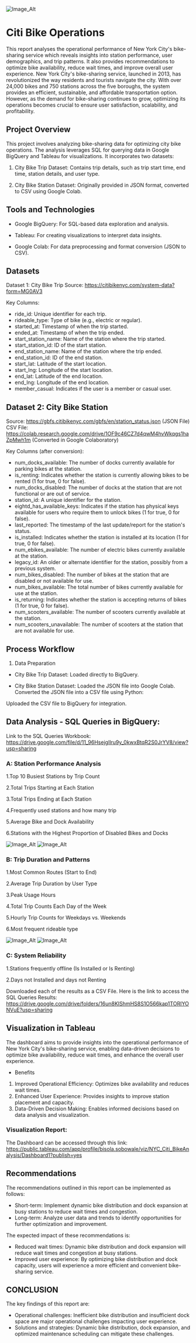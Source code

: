 ![Image_Alt](https://github.com/BisolaKadiri/Citi-Bike-Operations/blob/93d478385003619b05217d8483193111637014b0/Picture1.png)



# Citi Bike Operations
This report analyses the operational performance of New York City's bike-sharing service which reveals insights into station performance, user demographics, and trip patterns. It also provides recommendations to optimize bike availability, reduce wait times, and improve overall user experience.
New York City's bike-sharing service, launched in 2013, has revolutionized the way residents and tourists navigate the city. With over 24,000 bikes and 750 stations across the five boroughs, the system provides an efficient, sustainable, and affordable transportation option. However, as the demand for bike-sharing continues to grow, optimizing its operations becomes crucial to ensure user satisfaction, scalability, and profitability.

## Project Overview
This project involves analyzing bike-sharing data for optimizing city bike operations. The analysis leverages SQL for querying data in Google BigQuery and Tableau for visualizations. It incorporates two datasets:

1. City Bike Trip Dataset: Contains trip details, such as trip start time, end time, station details, and user type.

2. City Bike Station Dataset: Originally provided in JSON format, converted to CSV using Google Colab.

## Tools and Technologies

- Google BigQuery: For SQL-based data exploration and analysis.

- Tableau: For creating visualizations to interpret data insights.

- Google Colab: For data preprocessing and format conversion (JSON to CSV).

## Datasets

Dataset 1: City Bike Trip
Source: https://citibikenyc.com/system-data?form=MG0AV3

Key Columns:
- ride_id: Unique identifier for each trip.
- rideable_type: Type of bike (e.g., electric or regular).
- started_at: Timestamp of when the trip started.
- ended_at: Timestamp of when the trip ended.
- start_station_name: Name of the station where the trip started.
- start_station_id: ID of the start station.
- end_station_name: Name of the station where the trip ended.
- end_station_id: ID of the end station.
- start_lat: Latitude of the start location.
- start_lng: Longitude of the start location.
- end_lat: Latitude of the end location.
- end_lng: Longitude of the end location.
- member_casual: Indicates if the user is a member or casual user.

## Dataset 2: City Bike Station
Source: https://gbfs.citibikenyc.com/gbfs/en/station_status.json (JSON File)
CSV File: https://colab.research.google.com/drive/1OF9c46CZ7d4qwM4hvWkqgs1haZpMwh1m (Converted in Google Colaboratory)

Key Columns (after conversion):
- num_docks_available: The number of docks currently available for parking bikes at the station.
- is_renting: Indicates whether the station is currently allowing bikes to be rented (1 for true, 0 for false).
- num_docks_disabled: The number of docks at the station that are not functional or are out of service.
- station_id: A unique identifier for the station.
- eightd_has_available_keys: Indicates if the station has physical keys available for users who require them to unlock bikes (1 for true, 0 for false).
- last_reported: The timestamp of the last update/report for the station's status.
- is_installed: Indicates whether the station is installed at its location (1 for true, 0 for false).
- num_ebikes_available: The number of electric bikes currently available at the station.
- legacy_id: An older or alternate identifier for the station, possibly from a previous system.
- num_bikes_disabled: The number of bikes at the station that are disabled or not available for use.
- num_bikes_available: The total number of bikes currently available for use at the station.
- is_returning: Indicates whether the station is accepting returns of bikes (1 for true, 0 for false).
- num_scooters_available: The number of scooters currently available at the station.
- num_scooters_unavailable: The number of scooters at the station that are not available for use.


## Process Workflow

1. Data Preparation

- City Bike Trip Dataset:
Loaded directly to BigQuery.

- City Bike Station Dataset:
Loaded the JSON file into Google Colab.
Converted the JSON file into a CSV file using Python:

Uploaded the CSV file to BigQuery for integration.

## Data Analysis - SQL Queries in BigQuery:
Link to the SQL Queries  Workbook: https://drive.google.com/file/d/11_96HsejgIlru9y_0kwxBtqR2S0JrYV8/view?usp=sharing

### A: Station Performance Analysis
1.Top 10 Busiest Stations by Trip Count

2.Total Trips Starting at Each Station

3.Total Trips Ending at Each Station

4.Frequently used stations and how many trip

5.Average Bike and Dock Availability

6.Stations with the Highest Proportion of Disabled Bikes and Docks


![Image_Alt](https://github.com/BisolaKadiri/Citi-Bike-Operations/blob/c31e09d3d39226d2e32e0165c0a4350c13a87a49/BigQuery1.png)
![Image_Alt](https://github.com/BisolaKadiri/Citi-Bike-Operations/blob/679096ed949a9076bcb387c1947475d4722e5385/BigQuery1B.png)


### B: Trip Duration and Patterns
1.Most Common Routes (Start to End)

2.Average Trip Duration by User Type

3.Peak Usage Hours

4.Total Trip Counts Each Day of the Week

5.Hourly Trip Counts for Weekdays vs. Weekends

6.Most frequent rideable type


![Image_Alt](https://github.com/BisolaKadiri/Citi-Bike-Operations/blob/94f0177903c3b99cf4469e5bb596f0b10971a6c5/BigQuery2.png)
![Image_Alt](https://github.com/BisolaKadiri/Citi-Bike-Operations/blob/abe2975fe5264c8403ba7037eb913d8d6ee6b062/BigQuery2A.png)


### C: System Reliability 
1.Stations frequently offline (Is Installed or Is Renting)

2.Days not Installed and days not Renting

Downloaded each of the results as a CSV File. Here is the link to access the SQL Queries Results: https://drive.google.com/drive/folders/16un8KIShmHS8S1O566kap1TORIYONVuE?usp=sharing

## Visualization in Tableau 
The dashboard aims to provide insights into the operational performance of New York City's bike-sharing service, enabling data-driven decisions to optimize bike availability, reduce wait times, and enhance the overall user experience.
      
- Benefits
1. Improved Operational Efficiency: Optimizes bike availability and reduces wait times.
2. Enhanced User Experience: Provides insights to improve station placement and capacity.
3. Data-Driven Decision Making: Enables informed decisions based on data analysis and visualization.


### Visualization Report:

The Dashboard can be accessed through this link: https://public.tableau.com/app/profile/bisola.sobowale/viz/NYC_Citi_BikeAnalysis/Dashboard1?publish=yes 

## Recommendations
The recommendations outlined in this report can be implemented as follows:
- Short-term: Implement dynamic bike distribution and dock expansion at busy stations to reduce wait times and congestion.
-	Long-term: Analyze user data and trends to identify opportunities for further optimization and improvement.
  
The expected impact of these recommendations is:
-	Reduced wait times: Dynamic bike distribution and dock expansion will reduce wait times and congestion at busy stations.
-	Improved user experience: By optimizing bike distribution and dock capacity, users will experience a more efficient and convenient bike-sharing service.

## CONCLUSION
The key findings of this report are:
-	Operational challenges: Inefficient bike distribution and insufficient dock space are major operational challenges impacting user experience.
- Solutions and strategies: Dynamic bike distribution, dock expansion, and optimized maintenance scheduling can mitigate these challenges.







